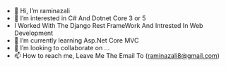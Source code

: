 - 👋 Hi, I’m raminazali
- 👀 I’m interested in C# And Dotnet Core 3 or 5 
- I Worked With The Django Rest FrameWork  And Intrested In Web Development
- 🌱 I’m currently learning Asp.Net Core MVC
- 💞️ I’m looking to collaborate on ...
- 📫 How to reach me, Leave Me The Email To (raminazali8@gmail.com)

<!---
raminazali/raminazali is a ✨ special ✨ repository because its `README.md` (this file) appears on your GitHub profile.
You can click the Preview link to take a look at your changes.
--->
